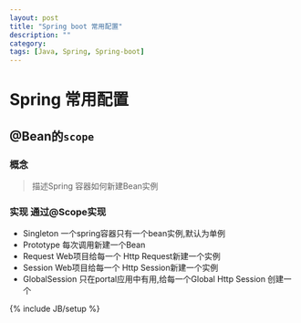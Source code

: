 ```yaml
---
layout: post
title: "Spring boot 常用配置"
description: ""
category: 
tags: [Java, Spring, Spring-boot]
---
```


# Spring 常用配置

## @Bean的`scope`

### 概念

> 描述Spring 容器如何新建Bean实例

### 实现 通过@Scope实现

- Singleton     一个spring容器只有一个bean实例,默认为单例
- Prototype     每次调用新建一个Bean
- Request       Web项目给每一个 Http Request新建一个实例
- Session       Web项目给每一个 Http Session新建一个实例
- GlobalSession 只在portal应用中有用,给每一个Global Http Session 创建一个






{% include JB/setup %}
